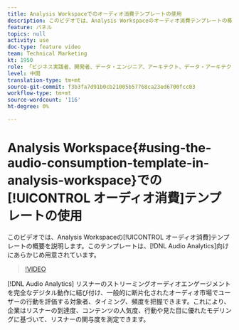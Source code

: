 ```yaml
---
title: Analysis Workspaceでのオーディオ消費テンプレートの使用
description: このビデオでは、Analysis Workspaceのオーディオ消費テンプレートの概要を説明します。このテンプレートは、Audio Analyticsですぐに使用できます。
feature: パネル
topics: null
activity: use
doc-type: feature video
team: Technical Marketing
kt: 1950
role: 「ビジネス実践者、開発者、データ・エンジニア、アーキテクト、データ・アーキテクト、管理者、リーダー」
level: 中間
translation-type: tm+mt
source-git-commit: f3b3fa7d91b0cb21005b57768ca23ed6700fcc03
workflow-type: tm+mt
source-wordcount: '116'
ht-degree: 0%

---
```



# Analysis Workspace{#using-the-audio-consumption-template-in-analysis-workspace}での[!UICONTROL オーディオ消費]テンプレートの使用

このビデオでは、Analysis Workspaceの[!UICONTROL オーディオ消費]テンプレートの概要を説明します。このテンプレートは、[!DNL Audio Analytics]向けにあらかじめ用意されています。

>[!VIDEO](https://video.tv.adobe.com/v/23901/?quality=12)

[!DNL Audio Analytics] リスナーのストリーミングオーディオエンゲージメントを完全なデジタル動作に結び付け、一般的に断片化されたオーディオ市場でユーザーの行動を評価する対象者、タイミング、頻度を把握できます。これにより、企業はリスナーの到達度、コンテンツの人気度、行動や見た目に優れたモデリングに基づいて、リスナーの関与度を測定できます。
